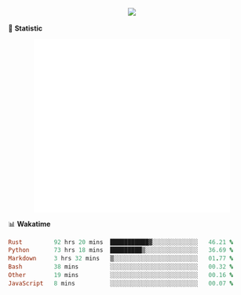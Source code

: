 <!-- https://github.com/DenverCoder1/readme-typing-svg -->
<p align="center">
<img src="https://readme-typing-svg.demolab.com?font=Orbitron&size=25&pause=1000&center=true&vCenter=true&random=false&width=600&lines=Welcome+to+my+GitHub+profile+page!" />



🌟 **Statistic**

<p align="center">
  <img width="400" align="top" src="https://github.com/fllesser/fllesser/blob/main/left.svg" />
  <img width="400" align="top" src="https://github.com/fllesser/fllesser/blob/main/right.svg" />
</p>


📊 **Wakatime**
<!--START_SECTION:waka-->

```ruby
Rust         92 hrs 20 mins  ███████████▓░░░░░░░░░░░░░   46.21 %
Python       73 hrs 18 mins  █████████▒░░░░░░░░░░░░░░░   36.69 %
Markdown     3 hrs 32 mins   ▒░░░░░░░░░░░░░░░░░░░░░░░░   01.77 %
Bash         38 mins         ░░░░░░░░░░░░░░░░░░░░░░░░░   00.32 %
Other        19 mins         ░░░░░░░░░░░░░░░░░░░░░░░░░   00.16 %
JavaScript   8 mins          ░░░░░░░░░░░░░░░░░░░░░░░░░   00.07 %
```

<!--END_SECTION:waka-->

